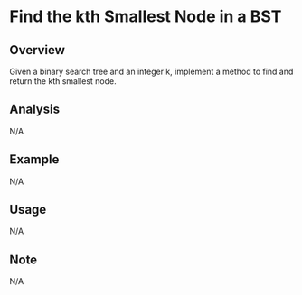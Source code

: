 # Find the kth Smallest Node in a BST 

Overview
---
Given a binary search tree and an integer k, implement a method to find and 
return the kth smallest node.

Analysis
---
N/A

Example
---
N/A

Usage
---
N/A

Note
---
N/A
